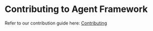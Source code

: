 # Contributing to Agent Framework

Refer to our contribution guide here: [Contributing](http://localhost:3010/docs/community/contributing)